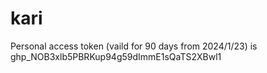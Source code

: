 # kari




Personal access token (vaild for 90 days from 2024/1/23) is
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
